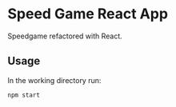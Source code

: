 # Speed Game React App

Speedgame refactored with React. 

## Usage
In the working directory run:
```shell
npm start
```
